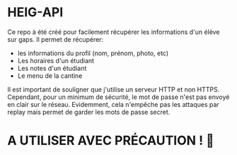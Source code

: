 # HEIG-API

Ce repo à été créé pour facilement récupérer les informations d'un élève sur gaps.
Il permet de récupérer:
- les informations du profil (nom, prénom, photo, etc)
- Les horaires d'un étudiant
- Les notes d'un étudiant
- Le menu de la cantine

Il est important de souligner que j'utilise un serveur HTTP et non HTTPS.
Cependant, pour un minimum de sécurité, le mot de passe n'est pas envoyé en clair sur le réseau.
Evidemment, cela n'empêche pas les attaques par replay mais permet de garder les mots de passe secret.

# A UTILISER AVEC PRÉCAUTION ! 🛑
